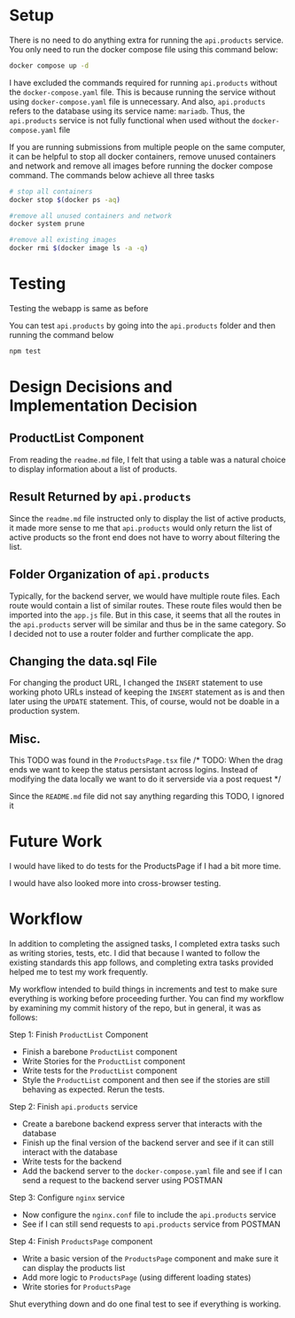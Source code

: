 # Setup

There is no need to do anything extra for running the `api.products` service. You only need to run the docker compose file using this command below:

```Bash
docker compose up -d
```

I have excluded the commands required for running `api.products` without the `docker-compose.yaml` file. This is because running the service without using `docker-compose.yaml` file is unnecessary. And also, `api.products` refers to the database using its service name: `mariadb`. Thus, the `api.products` service is not fully functional when used without the `docker-compose.yaml` file

If you are running submissions from multiple people on the same computer, it can be helpful to stop all docker containers, remove unused containers and network and remove all images before running the docker compose command. The commands below achieve all three tasks

```Bash
# stop all containers
docker stop $(docker ps -aq)

#remove all unused containers and network
docker system prune

#remove all existing images
docker rmi $(docker image ls -a -q)
```

# Testing

Testing the webapp is same as before

You can test `api.products` by going into the `api.products` folder and then running the command below

```Bash
npm test
```

# Design Decisions and Implementation Decision

## ProductList Component

From reading the `readme.md` file, I felt that using a table was a natural choice to display information about a list of products.

## Result Returned by `api.products`

Since the `readme.md` file instructed only to display the list of active products, it made more sense to me that `api.products` would only return the list of active products so the front end does not have to worry about filtering the list.

## Folder Organization of `api.products`

Typically, for the backend server, we would have multiple route files. Each route would contain a list of similar routes. These route files would then be imported into the `app.js` file. But in this case, it seems that all the routes in the `api.products` server will be similar and thus be in the same category. So I decided not to use a router folder and further complicate the app.

## Changing the data.sql File

For changing the product URL, I changed the `INSERT` statement to use working photo URLs instead of keeping the `INSERT` statement as is and then later using the `UPDATE` statement. This, of course, would not be doable in a production system.

## Misc.

This TODO was found in the `ProductsPage.tsx` file
  /*
    TODO:
      When the drag ends we want to keep the status persistant across logins. 
      Instead of modifying the data locally we want to do it serverside via a post
      request
  */

  Since the `README.md` file did not say anything regarding this TODO, I ignored it


# Future Work

I would have liked to do tests for the ProductsPage if I had a bit more time.

I would have also looked more into cross-browser testing.

# Workflow

In addition to completing the assigned tasks, I completed extra tasks such as writing stories, tests, etc. I did that because I wanted to follow the existing standards this app follows, and completing extra tasks provided helped me to test my work frequently.

My workflow intended to build things in increments and test to make sure everything is working before proceeding further. You can find my workflow by examining my commit history of the repo, but in general, it was as follows:

Step 1: Finish `ProductList` Component
- Finish a barebone `ProductList` component
- Write Stories for the `ProductList` component
- Write tests for the `ProductList` component
- Style the `ProductList` component and then see if the stories are still behaving as expected. Rerun the tests.

Step 2: Finish `api.products` service
- Create a barebone backend express server that interacts with the database
- Finish up the final version of the backend server and see if it can still interact with the database
- Write tests for the backend
- Add the backend server to the `docker-compose.yaml` file and see if I can send a request to the backend server using POSTMAN

Step 3: Configure `nginx` service
- Now configure the `nginx.conf` file to include the `api.products` service
- See if I can still send requests to `api.products` service from POSTMAN

Step 4: Finish `ProductsPage` component
- Write a basic version of the `ProductsPage` component and make sure it can display the products list
- Add more logic to `ProductsPage` (using different loading states)
- Write stories for `ProductsPage`

Shut everything down and do one final test to see if everything is working.